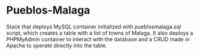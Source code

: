 # Pueblos-Malaga
Stack that deploys MySQL container initialized with pueblosmalaga.sql script, which creates a table with a list of towns of Malaga. It also deploys a PHPMyAdmin container to interact with the database and a CRUD made in Apache to operate directly into the table.
